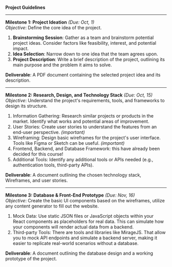 **Project Guidelines**
***

**Milestone 1: Project Ideation** _(Due: Oct, 1)_ <br>
_Objective_: Define the core idea of the project.

1.	**Brainstorming Session**: Gather as a team and brainstorm potential project ideas. Consider factors like feasibility, interest, and potential impact.
2.	**Idea Selection**: Narrow down to one idea that the team agrees upon.
3.	**Project Description**: Write a brief description of the project, outlining its main purpose and the problem it aims to solve.

**Deliverable**: A PDF document containing the selected project idea and its description.

***


**Milestone 2: Research, Design, and Technology Stack** _(Due: Oct, 15)_ <br>
_Objective_: Understand the project's requirements, tools, and frameworks to design its structure.

1.	Information Gathering: Research similar projects or products in the market. Identify what works and potential areas of improvement.
2.	User Stories: Create user stories to understand the features from an end-user perspective. _(important)_
3.	Wireframing: Design basic wireframes for the project's user interface. Tools like Figma or Sketch can be useful. _(important)_
4.	Frontend, Backend, and Database Framework: this have already been decided for this course! 
5.	Additional Tools: Identify any additional tools or APIs needed (e.g., authentication tools, third-party APIs).

**Deliverable**: A document outlining the chosen technology stack, Wireframes, and user stories.

***


**Milestone 3: Database & Front-End Prototype** _(Due: Nov, 16)_ <br>
_Objective_: Create the basic UI components based on the wireframes, utilize any content generator to fill out the website.

1. Mock Data: Use static JSON files or JavaScript objects within your React components as placeholders for real data. This can simulate how your components will render actual data from a backend.
2. Third-party Tools: There are tools and libraries like MirageJS. That allow you to mock API endpoints and simulate a backend server, making it easier to replicate real-world scenarios without a database.

**Deliverable**: A document outlining the database design and a working prototype of the project.
